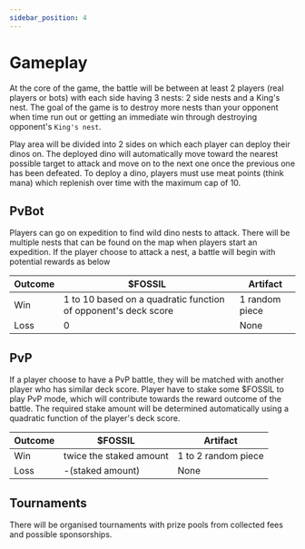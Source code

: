```yaml
---
sidebar_position: 4
---
```


# Gameplay

At the core of the game, the battle will be between at least 2 players (real players or bots) with each side having 3 nests: 2 side nests and a King's nest.
The goal of the game is to destroy more nests than your opponent when time run out or getting an immediate win through destroying opponent's `King's nest`.

Play area will be divided into 2 sides on which each player can deploy their dinos on.
The deployed dino will automatically move toward the nearest possible target to attack and move on to the next one once the previous one has been defeated.
To deploy a dino, players must use meat points (think mana) which replenish over time with the maximum cap of 10.

## PvBot

Players can go on expedition to find wild dino nests to attack.
There will be multiple nests that can be found on the map when players start an expedition.
If the player choose to attack a nest, a battle will begin with potential rewards as below

| Outcome | $FOSSIL                                                        | Artifact       |
| ------- | -------------------------------------------------------------- | -------------- |
| Win     | 1 to 10 based on a quadratic function of opponent's deck score | 1 random piece |
| Loss    | 0                                                              | None           |

## PvP

If a player choose to have a PvP battle, they will be matched with another player who has similar deck score.
Player have to stake some $FOSSIL to play PvP mode, which will contribute towards the reward outcome of the battle.
The required stake amount will be determined automatically using a quadratic function of the player's deck score.

| Outcome | $FOSSIL                 | Artifact            |
| ------- | ----------------------- | ------------------- |
| Win     | twice the staked amount | 1 to 2 random piece |
| Loss    | -(staked amount)        | None                |

## Tournaments

There will be organised tournaments with prize pools from collected fees and possible sponsorships.
